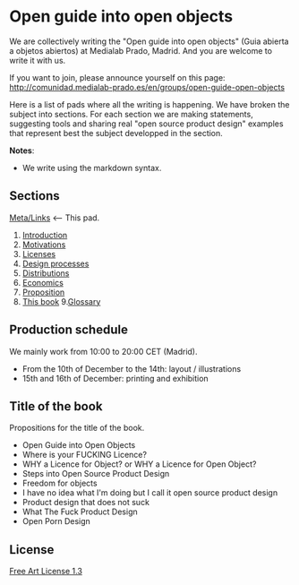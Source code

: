 Open guide into open objects
======================

We are collectively writing the "Open guide into open objects" (Guia abierta a objetos abiertos) at Medialab Prado, Madrid. And you are welcome to write it with us.

If you want to join, please announce yourself on this page:
http://comunidad.medialab-prado.es/en/groups/open-guide-open-objects

Here is a list of pads where all the writing is happening. We have broken the subject into sections. For each section we are making statements, suggesting tools and sharing real "open source product design" examples that represent best the subject developped in the section.

**Notes**: 
 - We write using the markdown syntax.

Sections
-------------

[Meta/Links]( https://mathieugabiot.titanpad.com/39 ) <-- This pad.

1. [Introduction]( https://xuv.titanpad.com/2 )
2. [Motivations]( https://mathieugabiot.titanpad.com/32 )
3. [Licenses]( https://mathieugabiot.titanpad.com/31 )
4. [Design processes]( https://mathieugabiot.titanpad.com/35 ) 
5. [Distributions]( https://mathieugabiot.titanpad.com/33 )
6. [Economics]( https://mathieugabiot.titanpad.com/34 )
7. [Proposition]( https://mathieugabiot.titanpad.com/30 )
8. [This book]( https://xuv.titanpad.com/3 )
9.[Glossary]( https://xuv.titanpad.com/1 )


Production schedule
-----------------------------

We mainly work from 10:00 to 20:00 CET (Madrid).

 - From the 10th of December to the 14th: layout / illustrations
 - 15th and 16th of December: printing and exhibition

Title of the book
-----------------------
Propositions for the title of the book.

- Open Guide into Open Objects
- Where is your FUCKING Licence?
- WHY a Licence for Object? or WHY a Licence for Open Object?
- Steps into Open Source Product Design
- Freedom for objects
- I have no idea what I'm doing but I call it open source product design
- Product design that does not suck
- What The Fuck Product Design
- Open Porn Design

License
-----------
[Free Art License 1.3](http://artlibre.org/licence/lal/en/ )

